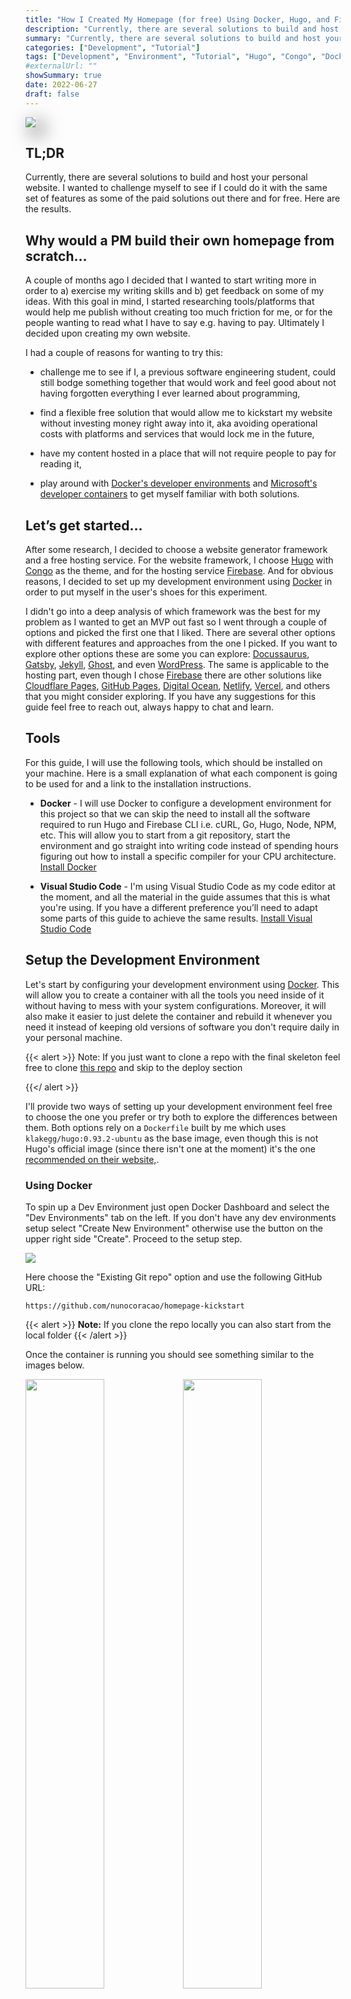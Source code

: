 ```yaml
---
title: "How I Created My Homepage (for free) Using Docker, Hugo, and Firebase"
description: "Currently, there are several solutions to build and host your personal website. I wanted to challenge myself to see if I could do it with the same set of features as some of the paid solutions out there and for free. Here are the results."
summary: "Currently, there are several solutions to build and host your personal website. I wanted to challenge myself to see if I could do it with the same set of features as some of the paid solutions out there and for free. Here are the results."
categories: ["Development", "Tutorial"]
tags: ["Development", "Environment", "Tutorial", "Hugo", "Congo", "Docker", "VSCode", "Go"]
#externalUrl: ""
showSummary: true
date: 2022-06-27
draft: false
---
```


<img style="box-shadow: 10px 10px 30px 2px rgba(0,0,0,0.6);" src="feature.png"/>


## TL;DR

Currently, there are several solutions to build and host your personal website. I wanted to challenge myself to see if I could do it with the same set of features as some of the paid solutions out there and for free. Here are the results.

## Why would a PM build their own homepage from scratch…

A couple of months ago I decided that I wanted to start writing more in order to a) exercise my writing skills and b) get feedback on some of my ideas. With this goal in mind, I started researching tools/platforms that would help me publish without creating too much friction for me, or for the people wanting to read what I have to say e.g. having to pay. Ultimately I decided upon creating my own website.

I had a couple of reasons for wanting to try this:

- challenge me to see if I, a previous software engineering student, could still bodge something together that would work and feel good about not having forgotten everything I ever learned about programming,

- find a flexible free solution that would allow me to kickstart my website without investing money right away into it, aka avoiding operational costs with platforms and services that would lock me in the future,

- have my content hosted in a place that will not require people to pay for reading it,

- play around with <a target="_blank" href="https://docs.docker.com/desktop/dev-environments/">Docker's developer environments</a> and <a target="_blank" href="https://github.com/microsoft/vscode-dev-containers">Microsoft's developer containers</a> to get myself familiar with both solutions.

## Let’s get started…

After some research, I decided to choose a website generator framework and a free hosting service. For the website framework, I choose <a target="_blank" href="https://gohugo.io">Hugo</a> with <a target="_blank" href="https://github.com/jpanther/congoand">Congo</a> as the theme, and for the hosting service <a target="_blank" href="https://firebase.google.com">Firebase</a>. And for obvious reasons, I decided to set up my development environment using <a target="_blank" href="https://www.docker.com">Docker</a> in order to put myself in the user's shoes for this experiment. 

I didn't go into a deep analysis of which framework was the best for my problem as I wanted to get an MVP out fast so I went through a couple of options and picked the first one that I liked. There are several other options with different features and approaches from the one I picked. If you want to explore other options these are some you can explore: <a target="_blank" href="https://docusaurus.io/">Docussaurus</a>, <a target="_blank" href="https://www.gatsbyjs.com/">Gatsby</a>, <a target="_blank" href="https://jekyllrb.com/">Jekyll</a>, <a target="_blank" href="https://ghost.org/">Ghost</a>, and even <a target="_blank" href="https://wordpress.com/">WordPress</a>. The same is applicable to the hosting part, even though I chose <a target="_blank" href="https://firebase.google.com/">Firebase</a> there are other solutions like <a target="_blank" href="https://pages.cloudflare.com/">Cloudflare Pages</a>, <a target="_blank" href="https://pages.github.com/">GitHub Pages</a>, <a target="_blank" href="https://www.digitalocean.com/">Digital Ocean</a>, <a target="_blank" href="https://www.netlify.com/">Netlify</a>, <a target="_blank" href="https://vercel.com/">Vercel</a>, and others that you might consider exploring. If you have any suggestions for this guide feel free to reach out, always happy to chat and learn.


## Tools

For this guide, I will use the following tools, which should be installed on your machine. Here is a small explanation of what each component is going to be used for and a link to the installation instructions.

- **Docker** - I will use Docker to configure a development environment for this project so that we can skip the need to install all the software required to run Hugo and Firebase CLI i.e. cURL, Go, Hugo, Node, NPM, etc. This will allow you to start from a git repository, start the environment and go straight into writing code instead of spending hours figuring out how to install a specific compiler for your CPU architecture. <a target="_blank" href="https://www.docker.com/get-started/">Install Docker</a>

- **Visual Studio Code** - I'm using Visual Studio Code as my code editor at the moment, and all the material in the guide assumes that this is what you're using. If you have a different preference you’ll need to adapt some parts of this guide to achieve the same results. <a target=”_blank” href="https://code.visualstudio.com/">Install Visual Studio Code</a> 

## Setup the Development Environment

Let's start by configuring your development environment using <a target="_blank" href="https://www.docker.com">Docker</a>. This will allow you to create a container with all the tools you need inside of it without having to mess with your system configurations. Moreover, it will also make it easier to just delete the container and rebuild it whenever you need it instead of keeping old versions of software you don't require daily in your personal machine.

{{< alert >}}
Note: If you just want to clone a repo with the final skeleton feel free to clone <a target="_blank" href="https://github.com/nunocoracao/homepage-hugo-congo">this repo</a> and skip to the deploy section


{{</ alert >}}

I'll provide two ways of setting up your development environment feel free to choose the one you prefer or try both to explore the differences between them. Both options rely on a `Dockerfile` built by me which uses `klakegg/hugo:0.93.2-ubuntu` as the base image, even though this is not Hugo's official image (since there isn't one at the moment) it's the one <a target="_blank" href="https://gohugo.io/getting-started/installing/#docker">recommended on their website,</a>.

### Using Docker

To spin up a Dev Environment just open Docker Dashboard and select the "Dev Environments" tab on the left. If you don't have any dev environments setup select "Create New Environment" otherwise use the button on the upper right side "Create". Proceed to the setup step.

<img src="devenvs/step2.png"/>


Here choose the "Existing Git repo" option and use the following GitHub URL:

```
https://github.com/nunocoracao/homepage-kickstart
```

{{< alert >}}
**Note:** If you clone the repo locally you can also start from the local folder
{{< /alert >}}

Once the container is running you should see something similar to the images below.

<img style="float: left" width="50%" src="devenvs/step4.png"/>
<img style="float: left" width="50%" src="devenvs/step5.png"/>

In both situations, you will be able to see and click the button "Open in VSCode" which will open the editor and will allow you to start working. From there open a terminal and proceed to [create the site skeleton](#create-site-skeleton)

### Using Visual Studio Code

Start by cloning the GitHub repository with the development environment configurations.

```
git clone https://github.com/nunocoracao/homepage-kickstart
```

This method requires the installation of an extra VSCode extension in order to spin up the containers. Please search for **Remote - Containers** and install the extension to continue this guide.

After successfully installing the extension, open your source folder in VSCode and open the “Remote - Containers” extension panel on the left. Select "Open Folder in Container" to spin up a container with the development environment.

<img src="setup/extension.png"/>

Wait a couple of minutes while the image is built. Docker is creating an image with all the required software for the development of the website. This will only happen the first time you spin the environment.

<img src="setup/imagebuild.png"/>


Once the image is built, VSCode will spin the container and will place your working environment inside of it (information available in the bottom left corner of the window). You now have a development environment with Go, Hugo, Firebase CLI, and all the tools you will need for this guide. Just open a new terminal and you’re ready to begin creating your site.

<img src="setup/newterminal.png"/>

### ...but I really want to run everything locally

If you either prefer or need to run your environment locally follow the guides below to install everything you need for your setup:

- **Homebrew** - <a target="_blank" href="https://brew.sh/">Install homebrew</a>
- **Hugo** - <a target="_blank" href="https://gohugo.io/getting-started/installing/">Install Hugo</a>
- **Node.js and NPM** - <a target="_blank" href="https://nodejs.org/en/download/">Install node.js & NPM</a> (easier to install Firebase CLI)
- **Firebase CLI** - <a target="_blank" href="https://firebase.google.com/docs/cli#install_the_firebase_cli">Install Firebase CLI</a>

## Create Site Skeleton

Now that we have a development environment running the first step is to create the base version of your website. For this let’s use **Hugo** to generate the folder template and configuration files we need by running the following command (`--force` parameter is required to run Hugo on a non-empty directory):

```
hugo new site . --force
```
This should have created a set of folders inside your workspace that you don’t need to worry about for now. The next step is to install a theme for Hugo. I choose <a target="_blank" href="https://github.com/jpanther/congo">Congo</a> as it had all the features I required for my website and it seemed to be easy to change if I ever need it to. If you want to try a different theme there are several available in Hugo’s documentation, each with documentation and examples. 

Install Congo using git submodules by running the following command:

```
git submodule add -b stable https://github.com/jpanther/congo.git themes/congo
```

Now we need to make some changes to the directory and file structure so that Congo can work properly. I will not get into the details of what is happening in this guide (you can consult Congo’s documentation if you want to learn more), the main takeaway is that we’re creating and configuring a folder in <code>config/_default/</code> which will contain all the important configuration files for Hugo and Congo. 

Please run the following commands in order:

```
mkdir -p config/_default
rm config.toml
cp themes/congo/config/_default/*.toml config/_default/
echo 'theme = "congo"' | cat - config/_default/config.toml > temp && mv temp config/_default/config.toml
```

Congratulations, you should have your site up and running now. Let's try it out by running Hugo's debug server:

```
hugo server -D
```

Please open your favorite browser and navigate to <a target="_blank" href="http://localhost:1313">localhost:1313</a> to see your page.

<img src="theme/vanilla.png"/>

You should see something similar to the image above. Doesn’t look that exciting, does it? Let’s configure the theme in the next sections and learn how to create your first article.


## Configure Theme

Now I’ll be covering how to change the look and feel of your website, add some personal information, and activate the dark mode toggle (aka the most important feature in any website these days). 

{{< alert >}}
A note, I am covering a very simple configuration for this theme please check <a target="_blank" href="https://jpanther.github.io/congo/docs/">Congo’s theme documentation</a> to understand everything you can do with this theme.
{{< /alert >}}

### Profile picture

Let’s start by adding a profile picture to your site. Create a folder called “assets” at the root of your project. Choose a profile picture and place it inside the assets folder. The rest of the guide will assume the final picture is named "profile.jpg", so please rename your picture or take that into account when configuring some of the other files. 

<figure>
 	<img src="configure/profile.jpg"/>
  <figcaption>If you still need to take a proper awesome picture for this feel free to download this one to proceed with the tutorial.</figcaption>
</figure>



### Configuration Files

Let’s open a couple of configuration files and start updating them. All the files we are going to change are inside <code>config/_default/</code> folder.

#### config.toml

Uncomment the <code>baseURL</code> parameter and replace it with the final domain of your website. This value will be used to create the robots.txt file for any search engines to successfully crawl and index your website.

<img src="configure/config.png"/>

{{< alert >}}
Note: if you want to configure Google Analytics please add the following line with your id to this file `googleAnalytics = "G-XXXXXX"`

{{</ alert >}}

#### languages.en.toml

This file will drive the main information for the website and the author of the page (you). Replace the <code>title</code> and <code>description</code> for the ones you want for your page, these values will drive the HTML title and description tags.

Within the <code>[author]</code> block you can update the details that you wish to highlight in your profile. The bare minimum would be <code>name</code>, <code>image</code>, <code>headline</code>, and <code>links</code>. For the <code>links</code> parameter don't forget to uncomment the last line of the file as this is a json array. Update each entry with your personal links.

<img src="configure/languages.png"/>

#### params.toml

This file defines much of the overall behavior across the entire framework. For this tutorial I changed some of the overall values and one for the homepage, if you want to learn more about the other available configurations please consult <a target="_blank" href="https://jpanther.github.io/congo/docs/">Congo’s theme documentation</a>. 

I've changed <code>colorScheme</code> to "ocean" which changes the global UI theme. Congo defines a three-color palette that is used throughout the theme. Valid values are congo (default), avocado, ocean, fire, and slate. Although these are the default schemes, you can also create your own. Refer to the theme's main documentation to learn how.

Activated <code>showAppearanceSwitcher</code> to enable the light/dark mode toggle. Activated <code>enableSearch</code> which indexes all future posts each time you build the site and provides a simple search feature. I've also changed the value of <code>layout</code>, inside <code>[homepage]</code>, to "profile" which changes the way the landing page is rendered. Finally, the last interesting value here is <code>showRecent</code>, which when turned on shows the recent posts on the homepage.

<img src="configure/params.png"/>

### Final

Let’s see how it looks, run the Hugo again:

```
hugo server -D
```

And navigate to <a target="_blank" href="http://localhost:1313">localhost:1313</a> you should see something similar to the page below.

<img style="box-shadow: 10px 10px 30px 2px rgba(0,0,0,0.6);" src="configure/final.png"/>

Congrats it’s looking great, let’s learn how to generate your first articles.

## How to generate articles

Hugo provides some tools to generate your articles (<a target="_blank" href="https://www.markdownguide.org/">markdown</a> files) with a base set of tags already in them. Run the following command to create your first post

```
hugo new posts/my-first-post.md
```

replace the contents of the file with the following:

```
---
title: "My Published Post"
date: 2022-06-19T20:10:29Z
draft: false
categories: ["published", "test"]
tags: ["first", "awesome"]
---
 
This is my first blog post
```

This just created your first blog post. We've added a couple of categories and tags, which will be indexed by Hugo during build time. These tags will be used to create the Categories and Tags section of the website automatically for you. Notice that I've changed the <code>draft</code> to false to simulate a published post.

Run the following command to create your second post

```
hugo new posts/my-draft-post.md
```
and replace the contents of that file with the following:

```markdown
---
title: "My Draft Post"
date: 2022-06-19T20:20:39Z
draft: true
categories: ["draft", "test"]
tags: ["second", "awesome"]
---
 
This is my second blog post
```
For the second post, I've left the <code>draft</code> parameter true to simulate a draft post.

Hugo automatically hides draft posts from the final site generation. You can keep working on articles leaving the draft label true and they will be ignored by the engine. If you want to run in DEBUG mode just use the command:

```
hugo server -D
```

If you go to the posts on the site you should be able to see both entries. If you then run the server in normal mode the draft articles will disappear. You can use the command below to do so:


```
hugo server
```

You can use this command to test the final version of the website or an article before generating the final build. When you're ready just use the command 'Hugo' to generate the final website inside the /public folder.

```
hugo
```

All files are written in <a target="_blank" href="https://en.wikipedia.org/wiki/Markdown">Markdown</a> which Hugo then uses to generate the final pages. I'll not teach you how to write markdown files in this guide but I can recommend this <a target="_blank" href="https://www.markdownguide.org/getting-started/">"getting started"</a> tutorial and this <a target="_blank" href="https://www.markdownguide.org/cheat-sheet/">"cheat sheet"</a> to get you started. 

## Deploy

Ok, you’ve configured your website and created a couple of articles, but we still need to deploy it somewhere. As I mentioned before I chose Firebase for this guide, even though I know that it offers much more than just a simple hosting service it allows me to host my site for free without much of a hassle.

### Create Firebase Project

Let’s start by going to <a target="_blank" href="https://firebase.google.com">https://firebase.google.com</a> and creating an account. Once that is done you can create a project for free. The process should be straightforward and when you finish you should be in Firebase's project dashboard.

### Setup Firebase

Now you can go back to your environment which already has Firebase CLI tools installed and ready to go. Let’s start by authenticating using:

```
firebase login
```
Once you are successfully logged in you need to initiate the project configurations for firebase. For that please use:

```
firebase init
```

The tool will offer you a wide variety of different options in order to configure your Firebase project. For now, we just want to configure hosting. If you are using GitHub, you might want to consider configuring GitHub action deploys which can automatically build and deploy your site every time there is a push to a specific branch or a merged pull request.

<img src="deploy/firebasehosting.png"/>

Choose the Firebase project created before as the hosting destination. And select the configurations you wish for the deployment process. The important one here is the folder where the final files to the server will be placed and this is the <code>public</code> folder. For the other parameters you experiment with what better matches your use-case, the image below shows you what I picked (*Note: for this tutorial I didn't configure GitHub actions but I am using that in my real setup*).

<img src="deploy/firebaseconfig.png"/>

### Deploy

Ok, now for the long and boring process of deployment… joking! Once you are ready and have all your files generated by the <code>hugo</code> command in the public folder just use the following command to deploy:

```
firebase deploy
```

<img src="deploy/firebasedeploy.png"/>

The process should take a couple of seconds and there you go your site is deployed. The final line of the CLI tool will give you a URL to see for yourself, otherwise, you can explore your Firebase dashboard hosting section which will have more information regarding the deployment.

<img src="deploy/final.png"/>

## Conclusion

By now you should have a simple version of your website which you can configure to your needs. The main advantage of this solution is that it is flexible and extensible to a variety of different needs especially if you take the time to explore Hugo's theme catalog. True that it might require some coding to implement complex but I would guess that this solves the problem for almost everyone. 

Above all, it’s a completely free solution if you're looking to start and can't (or don't want to) spend money. Hope this guide helps you, feel free to share it with your network and give me feedback so that I can make it better over time. 

## Resources

- <a target="_blank" href="https://github.com/nunocoracao/homepage-kickstart">GitHub Repo for development environment</a>
- <a target="_blank" href="https://github.com/nunocoracao/homepage-hugo-congo">GitHub Repo for base Hugo and Congo configuration</a>
- <a target="_blank" href="https://github.com/nunocoracao/homepage-dockerimage">GitHub Repo for base image</a>
- <a target="_blank" href="https://hub.docker.com/r/nunocoracao/homepage-dockerimage">Docker Hub image URL</a>
- <a target="_blank" href="https://gohugo.io/documentation/">Hugo\'s Documentation</a>
- <a target="_blank" href="https://github.com/jpanther/congo">Congo\'s Documentation</a>
- <a target="_blank" href="https://firebase.google.com/docs">Firebase Documentation</a>
- <a target="_blank" href="https://www.markdownguide.org/">Markdown Guide</a>
- <a target="_blank" href="https://www.markdownguide.org/getting-started/">Markdown Getting Started"</a>
- <a target="_blank" href="https://www.markdownguide.org/cheat-sheet/">Markdown Cheat Sheet</a>
